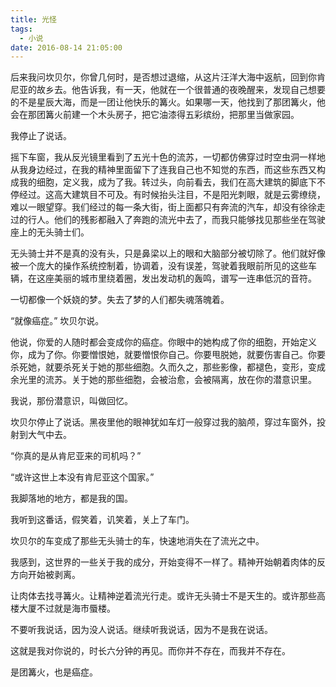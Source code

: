```yaml
---
title: 光怪
tags:
  - 小说
date: 2016-08-14 21:05:00
---
```

后来我问坎贝尔，你曾几何时，是否想过退缩，从这片汪洋大海中返航，回到你肯尼亚的故乡去。他告诉我，有一天，他就在一个很普通的夜晚醒来，发现自己想要的不是星辰大海，而是一团让他快乐的篝火。如果哪一天，他找到了那团篝火，他会在那团篝火前建一个木头房子，把它油漆得五彩缤纷，把那里当做家园。

<!--more-->
我停止了说话。

摇下车窗，我从反光镜里看到了五光十色的流苏，一切都仿佛穿过时空虫洞一样地从我身边经过，在我的精神里面留下了连我自己也不知觉的东西，而这些东西又构成我的细胞，定义我，成为了我。转过头，向前看去，我们在高大建筑的脚底下不停经过。这高大建筑目不可及。有时候抬头注目，不是阳光刺眼，就是云雾缭绕，难以一眼望穿。我们经过的每一条大街，街上面都只有奔流的汽车，却没有徐徐走过的行人。他们的残影都融入了奔跑的流光中去了，而我只能够找见那些坐在驾驶座上的无头骑士们。

无头骑士并不是真的没有头，只是鼻梁以上的眼和大脑部分被切除了。他们就好像被一个庞大的操作系统控制着，协调着，没有误差，驾驶着我眼前所见的这些车辆，在这座美丽的城市里绕着圈，发出发动机的轰鸣，谱写一连串低沉的音符。

一切都像一个妖娆的梦。失去了梦的人们都失魂落魄着。

“就像癌症。” 坎贝尔说。

他说，你爱的人随时都会变成你的癌症。你眼中的她构成了你的细胞，开始定义你，成为了你。你要憎恨她，就要憎恨你自己。你要甩脱她，就要伤害自己。你要杀死她，就要杀死关于她的那些细胞。久而久之，那些影像，都褪色，变形，变成余光里的流苏。关于她的那些细胞，会被治愈，会被隔离，放在你的潜意识里。

我说，那份潜意识，叫做回忆。

坎贝尔停止了说话。黑夜里他的眼神犹如车灯一般穿过我的脑颅，穿过车窗外，投射到大气中去。

“你真的是从肯尼亚来的司机吗？”

“或许这世上本没有肯尼亚这个国家。”

我脚落地的地方，都是我的国。

我听到这番话，假笑着，讥笑着，关上了车门。

坎贝尔的车变成了那些无头骑士的车，快速地消失在了流光之中。

我感到，这世界的一些关于我的成分，开始变得不一样了。精神开始朝着肉体的反方向开始被剥离。

让肉体去找寻篝火。让精神逆着流光行走。或许无头骑士不是天生的。或许那些高楼大厦不过就是海市蜃楼。

不要听我说话，因为没人说话。继续听我说话，因为不是我在说话。

这就是我对你说的，时长六分钟的再见。而你并不存在，而我并不存在。

是团篝火，也是癌症。
